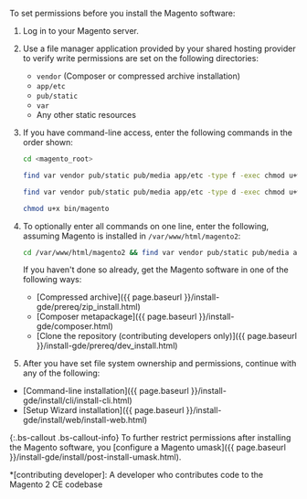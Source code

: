 To set permissions before you install the Magento software:

1. Log in to your Magento server.
1. Use a file manager application provided by your shared hosting provider to verify write permissions are set on the following directories:

    * `vendor` (Composer or compressed archive installation)
    * `app/etc`
    * `pub/static`
    * `var`
    * Any other static resources

1. If you have command-line access, enter the following commands in the order shown:

    ```bash
    cd <magento_root>
    ```

    ```bash
    find var vendor pub/static pub/media app/etc -type f -exec chmod u+w {} +
   ```

    ```bash
    find var vendor pub/static pub/media app/etc -type d -exec chmod u+w {} +
    ```

    ```bash
    chmod u+x bin/magento
    ```

1. To optionally enter all commands on one line, enter the following, assuming Magento is installed in `/var/www/html/magento2`:

   ```bash
   cd /var/www/html/magento2 && find var vendor pub/static pub/media app/etc -type f -exec chmod u+w {} + && find var vendor pub/static pub/media app/etc -type d -exec chmod u+w {} + && chmod u+x bin/magento
   ```

   If you haven't done so already, get the Magento software in one of the following ways:

   * [Compressed archive]({{ page.baseurl }}/install-gde/prereq/zip_install.html)
   * [Composer metapackage]({{ page.baseurl }}/install-gde/composer.html)
   * [Clone the repository (contributing developers only)]({{ page.baseurl }}/install-gde/prereq/dev_install.html)

1. After you have set file system ownership and permissions, continue with any of the following:

* [Command-line installation]({{ page.baseurl }}/install-gde/install/cli/install-cli.html)
* [Setup Wizard installation]({{ page.baseurl }}/install-gde/install/web/install-web.html)

{:.bs-callout .bs-callout-info}
To further restrict permissions after installing the Magento software, you [configure a Magento umask]({{ page.baseurl }}/install-gde/install/post-install-umask.html).

*[contributing developer]: A developer who contributes code to the Magento 2 CE codebase
